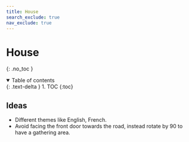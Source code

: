 ```yaml
---
title: House
search_exclude: true
nav_exclude: true
---
```


<!-- prettier-ignore-start -->
# House
{: .no_toc }

<details open markdown="block">
  <summary>
    Table of contents
  </summary>
  {: .text-delta }
1. TOC
{:toc}
</details>

<!-- prettier-ignore-end -->

## Ideas

-   Different themes like English, French.
-   Avoid facing the front door towards the road, instead rotate by 90 to have a gathering area.
